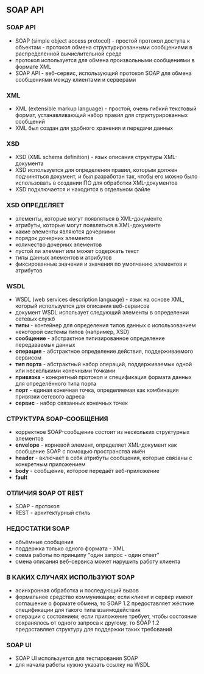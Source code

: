 ## SOAP API

### SOAP API
* SOAP (simple object access protocol) - простой протокол доступа к объектам - протокол обмена структурированными сообщениями в распределённой вычислительной среде
* протокол используется для обмена произвольными сообщениями в формате XML
* SOAP API - веб-сервис, использующий протокол SOAP для обмена сообщениями между клиентами и серверами

### XML
* XML (extensible markup language) - простой, очень гибкий текстовый формат, устанавливающий набор правил для структурированных сообщений
* XML был создан для удобного хранения и передачи данных

### XSD
* XSD (XML schema definition) - язык описания структуры XML-документа
* XSD используется для определения правил, которым должен подчиняться документ, и был разработан так, чтобы его можно было использовать в создании ПО для обработки XML-документов
* XSD подключается и находится в отдельном файле

### XSD ОПРЕДЕЛЯЕТ
* элементы, которые могут появляться в XML-документе
* атрибуты, которые могут появляться в XML-документе
* какие элементы являются дочерними
* порядок дочерних элементов
* количество дочерних элементов
* пустой ли элемент или может содержать текст
* типы данных элементов и атрибутов
* фиксированные значения и значения по умолчанию элементов и атрибутов

### WSDL
* WSDL (web services description language) - язык на основе XML, который используется для описания веб-сервисов
* документ WSDL использует следующий элементы в определении сетевых служб
* **типы** - контейнер для определения типов данных с использованием некоторой системы типов (например, XSD)
* **сообщение** - абстрактное типизированное определение передаваемых данных
* **операция** - абстрактное определение действия, поддерживаемого сервисом
* **тип порта** - абстрактный набор операций, поддерживаемых одной или несколькими конечными точками
* **привязка** - конкретный протокол и спецификация формата данных для определённого типа порта
* **порт** - единая конечная точка, определяемая как комбинация привязки сетевого адреса
* **сервис** - набор связанных конечных точек

### СТРУКТУРА SOAP-СООБЩЕНИЯ
* корректное SOAP-сообщение состоит из нескольких структурных элементов
* **envelope** - корневой элемент, определяет XML-документ как сообщение SOAP с помощью пространства имён
* **header** - включает в себя атрибуты сообщения, которые связаны с конкретным приложением
* **body** - сообщение, которое передаёт веб-приложение
* **fault**

### ОТЛИЧИЯ SOAP ОТ REST
* SOAP - протокол
* REST - архитектурный стиль

### НЕДОСТАТКИ SOAP
* объёмные сообщения
* поддержка только одного формата - XML
* схема работы по принципу "один запрос - один ответ"
* смена описания веб-сервиса может нарушить работу клиента

### В КАКИХ СЛУЧАЯХ ИСПОЛЬЗУЮТ SOAP
* асинхронная обработка и последующий вызов
* формальное средство коммуникации; если клиент и сервер имеют соглашение о формате обмена, то SOAP 1.2 предоставляет жёсткие спецификации для такого типа взаимодействия
* операции с состоянием; если приложение требует, чтобы состояние сохранялось от одного запроса к другому, то SOAP 1.2 предоставляет структуру для поддержки таких требований

### SOAP UI
* SOAP UI используется для тестирования SOAP
* для начала работы нужно указать ссылку на WSDL
